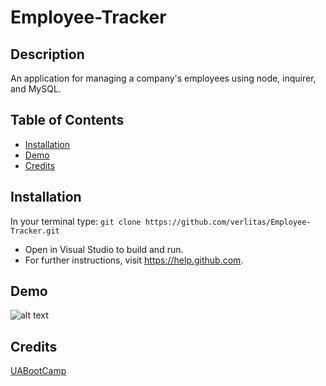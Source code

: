# Employee-Tracker

## Description
An application for managing a company's employees using node, inquirer, and MySQL.


## Table of Contents
* [Installation](#installation)
* [Demo](#demo)
* [Credits](#credits)

## Installation
In your terminal type:
```git clone https://github.com/verlitas/Employee-Tracker.git```
* Open in Visual Studio to build and run.
* For further instructions, visit https://help.github.com.

## Demo
![alt text](assets/emptrack.gif "Demo")

## Credits
[UABootCamp](https://bootcamp.ce.arizona.edu/coding/)
